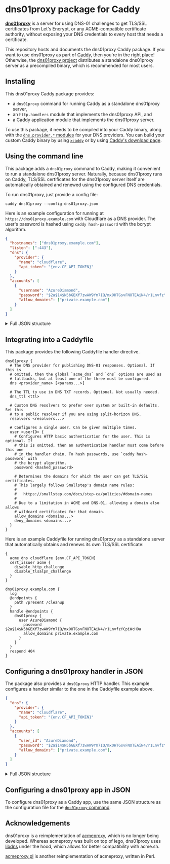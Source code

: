 # dns01proxy package for Caddy

[**dns01proxy**](https://github.com/liujed/dns01proxy) is a server for using
DNS-01 challenges to get TLS/SSL certificates from Let's Encrypt, or any
ACME-compatible certificate authority, without exposing your DNS credentials to
every host that needs a certificate.

This repository hosts and documents the dns01proxy Caddy package. If you want
to use dns01proxy as part of [Caddy](https://caddyserver.com/), then you're in
the right place! Otherwise, the [dns01proxy
project](https://github.com/liujed/dns01proxy) distributes a standalone
dns01proxy server as a precompiled binary, which is recommended for most users.

## Installing

This dns01proxy Caddy package provides:
* a `dns01proxy` command for running Caddy as a standalone dns01proxy server,
* an `http.handlers` module that implements the dns01proxy API, and
* a Caddy application module that implements the dns01proxy server.

To use this package, it needs to be compiled into your Caddy binary, along with
the [`dns.provider.*` modules](https://caddyserver.com/docs/modules/) for your
DNS providers. You can build your custom Caddy binary by using
[`xcaddy`](https://caddyserver.com/docs/build#xcaddy) or by using [Caddy's
download page](https://caddyserver.com/download).


## Using the command line

This package adds a `dns01proxy` command to Caddy, making it convenient to run
a standalone dns01proxy server. Naturally, because dns01proxy runs on Caddy,
TLS/SSL certificates for the dns01proxy server itself are automatically
obtained and renewed using the configured DNS credentials.

To run dns01proxy, just provide a config file:
```
caddy dns01proxy --config dns01proxy.json
```

Here is an example configuration for running at `https://dns01proxy.example.com`
with Cloudflare as a DNS provider. The user's password is hashed using `caddy
hash-password` with the bcrypt algorithm.
```json
{
  "hostnames": ["dns01proxy.example.com"],
  "listen": [":443"],
  "dns": {
    "provider": {
      "name": "cloudflare",
      "api_token": "{env.CF_API_TOKEN}"
    }
  },
  "accounts": [
    {
      "username": "AzureDiamond",
      "password": "$2a$14$N5bGBXf7zwAW9Ym7IQ/mxOHTGsvFNOTEAiN4/r1LnvfzYCpiWcHOa",
      "allow_domains": ["private.example.com"]
    }
  ]
}
```

<details>
<summary>Full JSON structure</summary>

```jsonc
{
  // The server's hostnames. Used for obtaining TLS/SSL certificates.
  "hostnames": ["<hostname>"],

  // The sockets on which to listen.
  "listen": ["<ip_addr:port>"],

  // Configures the set of trusted proxies, for accurate logging of client IP
  // addresses.
  "trusted_proxies": {
    // an http.ip_sources module
    "source": "<module_name>",
    // •••
  },

  "dns": {
    // The DNS provider for publishing DNS-01 responses.
    "provider": {
      // A `dns.providers` module.
      "name": "<provider_name>",
      // ••• 
    },

    // The TTL to use in DNS TXT records. Optional. Not usually needed.
    "ttl": "<ttl>",  // e.g., "2m"

    // Custom DNS resolvers to prefer over system or built-in defaults. Set
    // this to a public resolver if you are using split-horizon DNS.
    "resolvers": ["<resolver>"]
  },

  // Configures HTTP basic authentication and the domains for which each user
  // can get TLS/SSL certificates.
  "accounts": [
    {
      "user_id": "<userID>",

      // To hash passwords, use `caddy hash-password`.
      "password": "<hashed_password>",

      // These largely follow Smallstep's domain name rules:
      //
      //   https://smallstep.com/docs/step-ca/policies/#domain-names
      //
      // Due to a limitation in ACME and DNS-01, allowing a domain also allows
      // wildcard certificates for that domain.
      "allow_domains": ["<domain>"],
      "deny_domains": ["<domain>"]
    }
  ]
}
```

</details>

## Integrating into a Caddyfile

This package provides the following Caddyfile handler directive.
```
dns01proxy {
  # The DNS provider for publishing DNS-01 responses. Optional. If this is
  # omitted, then the global `acme_dns` and `dns` options are used as
  # fallbacks, but at least one of the three must be configured.
  dns <provider_name> [<params...>]

  # The TTL to use in DNS TXT records. Optional. Not usually needed.
  dns_ttl <ttl>

  # Custom DNS resolvers to prefer over system or built-in defaults. Set this
  # to a public resolver if you are using split-horizon DNS.
  resolvers <resolvers...>

  # Configures a single user. Can be given multiple times.
  user <userID> {
    # Configures HTTP basic authentication for the user. This is optional. If
    # this is omitted, then an authentication handler must come before this one
    # in the handler chain. To hash passwords, use `caddy hash-password` with
    # the bcrypt algorithm.
    password <hashed_password>

    # Determines the domains for which the user can get TLS/SSL certificates.
    # This largely follows Smallstep's domain name rules:
    #
    #   https://smallstep.com/docs/step-ca/policies/#domain-names
    #
    # Due to a limitation in ACME and DNS-01, allowing a domain also allows
    # wildcard certificates for that domain.
    allow_domains <domains...>
    deny_domains <domains...>
  }
}
```

Here is an example Caddyfile for running dns01proxy as a standalone server that
automatically obtains and renews its own TLS/SSL certificate:
```
{
  acme_dns cloudflare {env.CF_API_TOKEN}
  cert_issuer acme {
    disable_http_challenge
    disable_tlsalpn_challenge
  }
}

dns01proxy.example.com {
  log
  @endpoints {
    path /present /cleanup
  }
  handle @endpoints {
    dns01proxy {
      user AzureDiamond {
        password $2a$14$N5bGBXf7zwAW9Ym7IQ/mxOHTGsvFNOTEAiN4/r1LnvfzYCpiWcHOa
        allow_domains private.example.com
      }
    }
  }
  respond 404
}
```

## Configuring a dns01proxy handler in JSON

The package also provides a `dns01proxy` HTTP handler. This example configures
a handler similar to the one in the Caddyfile example above.
```json
{
  "dns": {
    "provider": {
      "name": "cloudflare",
      "api_token": "{env.CF_API_TOKEN}"
    }
  },
  "accounts": [
    {
      "user_id": "AzureDiamond",
      "password": "$2a$14$N5bGBXf7zwAW9Ym7IQ/mxOHTGsvFNOTEAiN4/r1LnvfzYCpiWcHOa",
      "allow_domains": ["private.example.com"],
    }
  ]
}
```

<details>
<summary>Full JSON structure</summary>

```jsonc
{
  "dns": {
    // The DNS provider for publishing DNS-01 responses.
    "provider": {
      // a dns.providers module
      "name": "<provider_name>",
      // ••• 
    },

    // The TTL to use in DNS TXT records. Optional. Not usually needed.
    "ttl": "<ttl>",  // e.g., "2m"

    // Custom DNS resolvers to prefer over system or built-in defaults. Set
    // this to a public resolver if you are using split-horizon DNS.
    "resolvers": ["<resolver>"]
  },

  // Configures HTTP basic authentication (optional) and the domains for which
  // each user can get TLS/SSL certificates.
  //
  // Passwords are optional here. If they are omitted, then an authentication
  // handler must come before this one in the handler chain. To hash passwords,
  // use `caddy hash-password` with the bcrypt algorithm.
  "accounts": [
    {
      "user_id": "<userID>",
      "password": "<hashed_password>",
      "allow_domains": ["<domain>"],
      "deny_domains": ["<domain>"]
    }
  ]
}
```

</details>

## Configuring a dns01proxy app in JSON

To configure dns01proxy as a Caddy app, use the same JSON structure as the
configuration file for the [`dns01proxy` command](#using-the-command-line).

## Acknowledgements

dns01proxy is a reimplementation of
[acmeproxy](https://github.com/mdbraber/acmeproxy/), which is no longer being
developed. Whereas acmeproxy was built on top of lego, dns01proxy uses
[libdns](https://github.com/libdns/libdns) under the hood, which allows for
better compatibility with acme.sh.

[acmeproxy.pl](https://github.com/madcamel/acmeproxy.pl) is another
reimplementation of acmeproxy, written in Perl.
